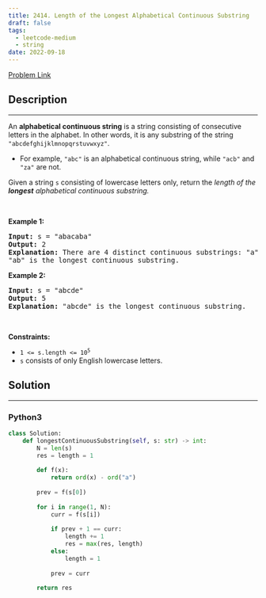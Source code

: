 ```yaml
---
title: 2414. Length of the Longest Alphabetical Continuous Substring
draft: false
tags: 
  - leetcode-medium
  - string
date: 2022-09-18
---
```


[Problem Link](https://leetcode.com/problems/length-of-the-longest-alphabetical-continuous-substring/)

## Description

---
<p>An <strong>alphabetical continuous string</strong> is a string consisting of consecutive letters in the alphabet. In other words, it is any substring of the string <code>&quot;abcdefghijklmnopqrstuvwxyz&quot;</code>.</p>

<ul>
	<li>For example, <code>&quot;abc&quot;</code> is an alphabetical continuous string, while <code>&quot;acb&quot;</code> and <code>&quot;za&quot;</code> are not.</li>
</ul>

<p>Given a string <code>s</code> consisting of lowercase letters only, return the <em>length of the <strong>longest</strong> alphabetical continuous substring.</em></p>

<p>&nbsp;</p>
<p><strong class="example">Example 1:</strong></p>

<pre>
<strong>Input:</strong> s = &quot;abacaba&quot;
<strong>Output:</strong> 2
<strong>Explanation:</strong> There are 4 distinct continuous substrings: &quot;a&quot;, &quot;b&quot;, &quot;c&quot; and &quot;ab&quot;.
&quot;ab&quot; is the longest continuous substring.
</pre>

<p><strong class="example">Example 2:</strong></p>

<pre>
<strong>Input:</strong> s = &quot;abcde&quot;
<strong>Output:</strong> 5
<strong>Explanation:</strong> &quot;abcde&quot; is the longest continuous substring.
</pre>

<p>&nbsp;</p>
<p><strong>Constraints:</strong></p>

<ul>
	<li><code>1 &lt;= s.length &lt;= 10<sup>5</sup></code></li>
	<li><code>s</code> consists of only English lowercase letters.</li>
</ul>


## Solution

---
### Python3
``` py title='length-of-the-longest-alphabetical-continuous-substring'
class Solution:
    def longestContinuousSubstring(self, s: str) -> int:
        N = len(s)
        res = length = 1
        
        def f(x):
            return ord(x) - ord("a")
        
        prev = f(s[0])
        
        for i in range(1, N):
            curr = f(s[i])
            
            if prev + 1 == curr:
                length += 1
                res = max(res, length)
            else:
                length = 1
            
            prev = curr
        
        return res
```

